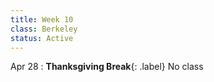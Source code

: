 ```yaml
---
title: Week 10
class: Berkeley
status: Active
---
```



 Apr 28
: **Thanksgiving Break**{: .label} No class
